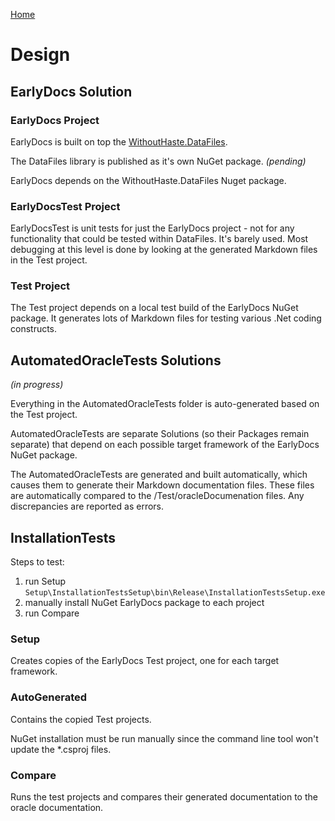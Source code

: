 [Home](README.md)

# Design

## EarlyDocs Solution

### EarlyDocs Project

EarlyDocs is built on top the [WithoutHaste.DataFiles](https://github.com/WithoutHaste/WithoutHaste.DataFiles).

The DataFiles library is published as it's own NuGet package. _(pending)_

EarlyDocs depends on the WithoutHaste.DataFiles Nuget package.

### EarlyDocsTest Project

EarlyDocsTest is unit tests for just the EarlyDocs project - not for any functionality that could be tested within DataFiles. It's barely used. Most debugging at this level is done by looking at the generated Markdown files in the Test project.

### Test Project

The Test project depends on a local test build of the EarlyDocs NuGet package. It generates lots of Markdown files for testing various .Net coding constructs.

## AutomatedOracleTests Solutions

_(in progress)_  

Everything in the AutomatedOracleTests folder is auto-generated based on the Test project.

AutomatedOracleTests are separate Solutions (so their Packages remain separate) that depend on each possible target framework of the EarlyDocs NuGet package.

The AutomatedOracleTests are generated and built automatically, which causes them to generate their Markdown documentation files. These files are automatically compared to the /Test/oracleDocumenation files. Any discrepancies are reported as errors.

## InstallationTests

Steps to test:  
1) run Setup `Setup\InstallationTestsSetup\bin\Release\InstallationTestsSetup.exe`  
2) manually install NuGet EarlyDocs package to each project  
3) run Compare

### Setup

Creates copies of the EarlyDocs Test project, one for each target framework.

### AutoGenerated

Contains the copied Test projects.

NuGet installation must be run manually since the command line tool won't update the *.csproj files.

### Compare

Runs the test projects and compares their generated documentation to the oracle documentation.
